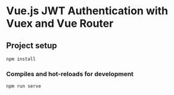 # Vue.js JWT Authentication with Vuex and Vue Router

## Project setup
```
npm install
```

### Compiles and hot-reloads for development
```
npm run serve
```
